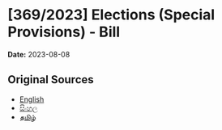 # [369/2023] Elections (Special Provisions) - Bill

**Date:** 2023-08-08

## Original Sources

- [English](https://documents.gov.lk/view/bills/2023/8/369-2023_E.pdf)
- [සිංහල](https://documents.gov.lk/view/bills/2023/8/369-2023_S.pdf)
- [தமிழ்](https://documents.gov.lk/view/bills/2023/8/369-2023_T.pdf)

